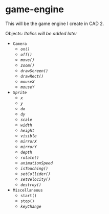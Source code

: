 # game-engine

This will be the game engine I create in CAD 2.

Objects:
*Italics will be added later*

* `Camera`
  * _`on()`_
  * _`off()`_
  * _`move()`_
  * _`zoom()`_
  * _`drawScreen()`_
  * _`drawRect()`_
  * _`mouseX`_
  * _`mouseY`_
* _`Sprite`_
  * _`x`_
  * _`y`_
  * _`dx`_
  * _`dy`_
  * _`scale`_
  * _`width`_
  * _`height`_
  * _`visible`_
  * _`mirrorX`_
  * _`mirrorY`_
  * _`depth`_
  * _`rotate()`_
  * _`animationSpeed`_
  * _`isTouching()`_
  * _`setCollider()`_
  * _`setVelocity()`_
  * _`destroy()`_
* `Miscellaneous`
  * `start()`
  * `stop()`
  * _`keyChange`_

